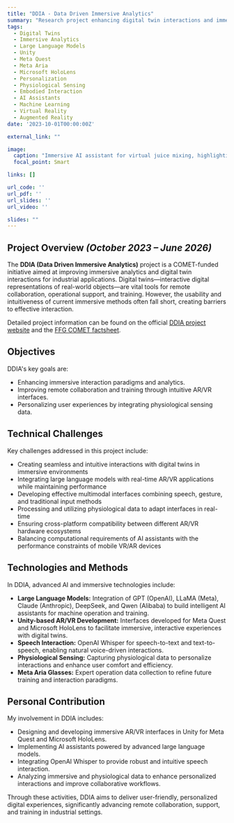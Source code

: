 ```yaml
---
title: "DDIA - Data Driven Immersive Analytics"
summary: "Research project enhancing digital twin interactions and immersive analytics using personalized AI, AR/VR interfaces, and physiological sensing for improved remote collaboration, support, and training in industry."
tags:
  - Digital Twins
  - Immersive Analytics
  - Large Language Models
  - Unity
  - Meta Quest
  - Meta Aria
  - Microsoft HoloLens
  - Personalization
  - Physiological Sensing
  - Embodied Interaction
  - AI Assistants
  - Machine Learning
  - Virtual Reality
  - Augmented Reality
date: '2023-10-01T00:00:00Z'

external_link: ""

image:
  caption: "Immersive AI assistant for virtual juice mixing, highlighting VR interaction, system design, and multimodal instructions."
  focal_point: Smart

links: []

url_code: ''
url_pdf: ''
url_slides: ''
url_video: ''

slides: ""
---
```


## Project Overview _(October 2023 – June 2026)_

The **DDIA (Data Driven Immersive Analytics)** project is a COMET-funded initiative aimed at improving immersive analytics and digital twin interactions for industrial applications. Digital twins—interactive digital representations of real-world objects—are vital tools for remote collaboration, operational support, and training. However, the usability and intuitiveness of current immersive methods often fall short, creating barriers to effective interaction.

Detailed project information can be found on the official [DDIA project website](https://ddia.at/) and the [FFG COMET factsheet](https://www.ffg.at/sites/default/files/allgemeine_downloads/strukturprogramme/COMET/Factsheets_Modul_EN/COMET_Factsheet_DDIA_EN_bf.pdf).

## Objectives

DDIA's key goals are:

- Enhancing immersive interaction paradigms and analytics.
- Improving remote collaboration and training through intuitive AR/VR interfaces.
- Personalizing user experiences by integrating physiological sensing data.

## Technical Challenges

Key challenges addressed in this project include:

- Creating seamless and intuitive interactions with digital twins in immersive environments
- Integrating large language models with real-time AR/VR applications while maintaining performance
- Developing effective multimodal interfaces combining speech, gesture, and traditional input methods
- Processing and utilizing physiological data to adapt interfaces in real-time
- Ensuring cross-platform compatibility between different AR/VR hardware ecosystems
- Balancing computational requirements of AI assistants with the performance constraints of mobile VR/AR devices

## Technologies and Methods

In DDIA, advanced AI and immersive technologies include:

- **Large Language Models:** Integration of GPT (OpenAI), LLaMA (Meta), Claude (Anthropic), DeepSeek, and Qwen (Alibaba) to build intelligent AI assistants for machine operation and training.
- **Unity-based AR/VR Development:** Interfaces developed for Meta Quest and Microsoft HoloLens to facilitate immersive, interactive experiences with digital twins.
- **Speech Interaction:** OpenAI Whisper for speech-to-text and text-to-speech, enabling natural voice-driven interactions.
- **Physiological Sensing:** Capturing physiological data to personalize interactions and enhance user comfort and efficiency.
- **Meta Aria Glasses:** Expert operation data collection to refine future training and interaction paradigms.

## Personal Contribution

My involvement in DDIA includes:

- Designing and developing immersive AR/VR interfaces in Unity for Meta Quest and Microsoft HoloLens.
- Implementing AI assistants powered by advanced large language models.
- Integrating OpenAI Whisper to provide robust and intuitive speech interaction.
- Analyzing immersive and physiological data to enhance personalized interactions and improve collaborative workflows.

Through these activities, DDIA aims to deliver user-friendly, personalized digital experiences, significantly advancing remote collaboration, support, and training in industrial settings.
